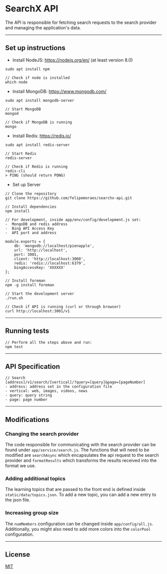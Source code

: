 # SearchX API

The API is responsible for fetching search requests to the search provider and managing the application's data.

---
## Set up instructions

- Install NodeJS: https://nodejs.org/en/ (at least version 8.0)
```
sudo apt install npm

// Check if node is installed
which node
```

- Install MongoDB: https://www.mongodb.com/
```
sudo apt install mongodb-server

// Start MongoDB
mongod

// Check if MongoDB is running
mongo 
```

- Install Redis: https://redis.io/
```
sudo apt install redis-server

// Start Redis
redis-server

// Check if Redis is running
redis-cli
> PING (should return PONG) 

```

- Set up Server
```
// Clone the repository
git clone https://github.com/felipemoraes/searchx-api.git

// Install dependencies
npm install

// For development, inside app/env/config/development.js set:
-  MongoDB and redis address
-  Bing API Access Key
-  API port and address

module.exports = {
    db: 'mongodb://localhost/pienapple',
    url: 'http://localhost',
    port: 3001,
    client: 'http://localhost:3000',
    redis: 'redis://localhost:6379',
    bingAccessKey: 'XXXXXX'
};

// Install foreman
npm -g install foreman

// Start the development server
./run.sh

// Check if API is running (curl or through browser)
curl http://localhost:3001/v1
```

---
## Running tests
```
// Perform all the steps above and run:
npm test
```

---
## API Specification 
```
// Search
[address]/v1/search/[vertical]/?query=[query]&page=[pageNumber]
- address: address set in the configuration file
- vertical: web, images, videos, news
- query: query string
- page: page number
```

---
## Modifications

### Changing the search provider
The code responsible for communicating with the search provider can be found under `app/service/search.js`.
The functions that will need to be modified are `searchAsync` which encapsulates the api request to the search provider 
and `formatResults` which transforms the results received into the format we use.

### Adding additional topics
The learning topics that are passed to the front end is defined inside `static/data/topics.json`.
To add a new topic, you can add a new entry to the json file.

### Increasing group size
The `numMembers` configuration can be changed inside `app/config/all.js`.
Additionally, you might also need to add more colors into the `colorPool` configuration.

---
## License

[MIT](https://opensource.org/licenses/MIT)